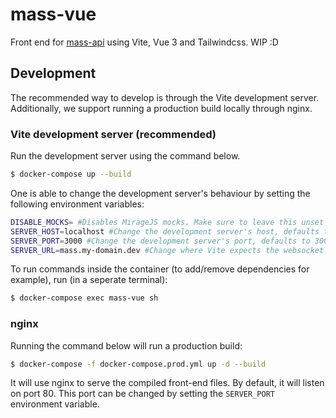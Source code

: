 # mass-vue

Front end for [mass-api](https://github.com/media-assistant/mass-api) using Vite, Vue 3 and Tailwindcss. WIP :D

## Development

The recommended way to develop is through the Vite development server. Additionally, we support running a production build locally through nginx.

### Vite development server (recommended)

Run the development server using the command below.

```bash
$ docker-compose up --build
```

One is able to change the development server's behaviour by setting the following environment variables:

```sh
DISABLE_MOCKS= #Disables MirageJS mocks. Make sure to leave this unset this to enable mocks.
SERVER_HOST=localhost #Change the development server's host, defaults to localhost when unset
SERVER_PORT=3000 #Change the development server's port, defaults to 3000 when unset
SERVER_URL=mass.my-domain.dev #Change where Vite expects the websocket server. Set this when running behind a proxy such as Traefik
```

To run commands inside the container (to add/remove dependencies for example), run (in a seperate terminal):

```bash
$ docker-compose exec mass-vue sh
```

### nginx

Running the command below will run a production build:

```bash
$ docker-compose -f docker-compose.prod.yml up -d --build
```

It will use nginx to serve the compiled front-end files. By default, it will listen on port 80. This port can be changed by setting the `SERVER_PORT` environment variable.